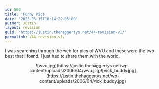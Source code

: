 ```yaml
---
id: 500
title: 'Funny Pics'
date: '2023-05-15T10:14:22-05:00'
author: Justin
layout: revision
guid: 'https://justin.thehaggertys.net/44-revision-v1/'
permalink: /44-revision-v1/
---
```


I was searching through the web for pics of WVU and these were the two best that I found. I just had to share them with the world.

<center>  
![wvu.jpg](https://justin.thehaggertys.net/wp-content/uploads/2006/04/wvu.jpg)![vick_buddy.jpg](https://justin.thehaggertys.net/wp-content/uploads/2006/04/vick_buddy.jpg)

</center>